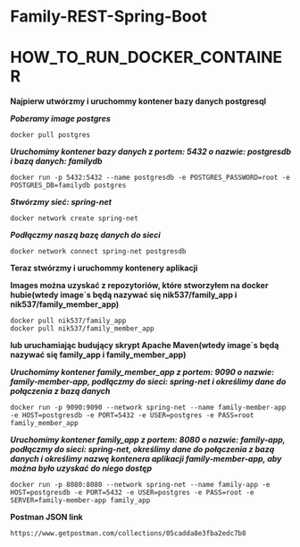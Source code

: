 # Family-REST-Spring-Boot
# HOW_TO_RUN_DOCKER_CONTAINER
**Najpierw utwórzmy i uruchommy kontener bazy danych postgresql**

***Poberamy image postgres***
```
docker pull postgres
```
***Uruchomimy kontener bazy danych z portem: 5432 o nazwie: postgresdb i bazą danych: familydb***
```
docker run -p 5432:5432 --name postgresdb -e POSTGRES_PASSWORD=root -e POSTGRES_DB=familydb postgres
```
***Stwórzmy sieć: spring-net***
```
docker network create spring-net
```
***Podłączmy naszą bazę danych do sieci***
```
docker network connect spring-net postgresdb
```

**Teraz stwórzmy i uruchommy kontenery aplikacji**

**Images można uzyskać z repozytoriów, które stworzyłem na docker hubie(wtedy image`s będą nazywać się nik537/family_app i nik537/family_member_app)**
```
docker pull nik537/family_app
docker pull nik537/family_member_app
```
**lub uruchamiając budujący skrypt Apache Maven(wtedy image`s będą nazywać się family_app i family_member_app)**

***Uruchomimy kontener family_member_app z portem: 9090 o nazwie: family-member-app, podłączmy do sieci: spring-net i określimy dane do połączenia z bazą danych***
```
docker run -p 9090:9090 --network spring-net --name family-member-app -e HOST=postgresdb -e PORT=5432 -e USER=postgres -e PASS=root family_member_app
```

***Uruchomimy kontener family_app z portem: 8080 o nazwie: family-app, podłączmy do sieci: spring-net, określimy dane do połączenia z bazą danych i określimy nazwę kontenera aplikacji family-member-app, aby można było uzyskać do niego dostęp***
```
docker run -p 8080:8080 --network spring-net --name family-app -e HOST=postgresdb -e PORT=5432 -e USER=postgres -e PASS=root -e SERVER=family-member-app family_app
```

**Postman JSON link**
```
https://www.getpostman.com/collections/05cadda8e3fba2edc7b8
```
